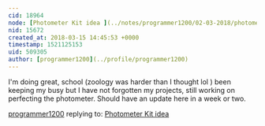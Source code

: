 ```yaml
---
cid: 18964
node: [Photometer Kit idea ](../notes/programmer1200/02-03-2018/photometer-kit-idea)
nid: 15672
created_at: 2018-03-15 14:45:53 +0000
timestamp: 1521125153
uid: 509305
author: [programmer1200](../profile/programmer1200)
---
```


I'm doing great, school (zoology was harder than I thought lol ) been keeping my busy but I have not forgotten my projects, still working on perfecting the photometer. Should have an update here in a week or two.

[programmer1200](../profile/programmer1200) replying to: [Photometer Kit idea ](../notes/programmer1200/02-03-2018/photometer-kit-idea)

